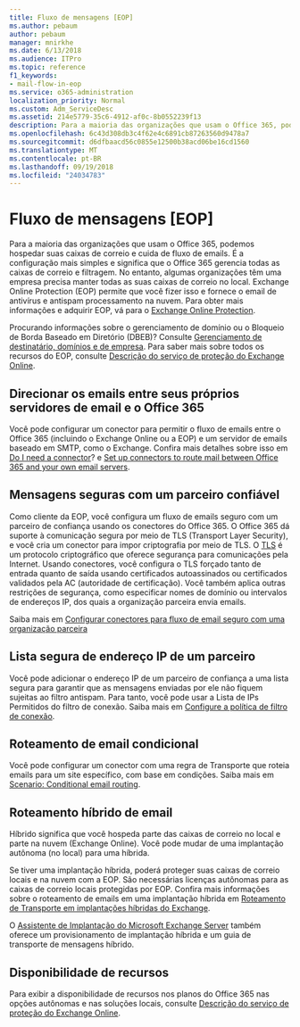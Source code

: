 ```yaml
---
title: Fluxo de mensagens [EOP]
ms.author: pebaum
author: pebaum
manager: mnirkhe
ms.date: 6/13/2018
ms.audience: ITPro
ms.topic: reference
f1_keywords:
- mail-flow-in-eop
ms.service: o365-administration
localization_priority: Normal
ms.custom: Adm_ServiceDesc
ms.assetid: 214e5779-35c6-4912-af0c-8b0552239f13
description: Para a maioria das organizações que usam o Office 365, podemos hospedar suas caixas de correio e cuida de fluxo de emails. É a configuração mais simples e significa que o Office 365 gerencia todas as caixas de correio e filtragem. No entanto, algumas organizações têm uma empresa precisa manter todas as suas caixas de correio no local. Exchange Online Protection (EOP) permite que você fizer isso e fornece o email de antivírus e antispam processamento na nuvem. Para obter mais informações e adquirir EOP, vá para o Exchange Online Protection.
ms.openlocfilehash: 6c43d308db3c4f62e4c6891cb87263560d9478a7
ms.sourcegitcommit: d6dfbaacd56c0855e12500b38acd06be16cd1560
ms.translationtype: MT
ms.contentlocale: pt-BR
ms.lasthandoff: 09/19/2018
ms.locfileid: "24034783"
---
```

# <a name="mail-floweop"></a>Fluxo de mensagens [EOP]

Para a maioria das organizações que usam o Office 365, podemos hospedar suas caixas de correio e cuida de fluxo de emails. É a configuração mais simples e significa que o Office 365 gerencia todas as caixas de correio e filtragem. No entanto, algumas organizações têm uma empresa precisa manter todas as suas caixas de correio no local. Exchange Online Protection (EOP) permite que você fizer isso e fornece o email de antivírus e antispam processamento na nuvem. Para obter mais informações e adquirir EOP, vá para o [Exchange Online Protection](https://products.office.com/en-us/exchange/exchange-email-security-spam-protection).
  
Procurando informações sobre o gerenciamento de domínio ou o Bloqueio de Borda Baseado em Diretório (DBEB)? Consulte [Gerenciamento de destinatário, domínios e de empresa](recipient-domain-and-company-management.md). Para saber mais sobre todos os recursos do EOP, consulte [Descrição do serviço de proteção do Exchange Online](exchange-online-protection-service-description.md).
  
## <a name="routing-email-between-office-365-and-your-own-email-servers"></a>Direcionar os emails entre seus próprios servidores de email e o Office 365
<a name="BKMK_outboundmailrouting"> </a>

Você pode configurar um conector para permitir o fluxo de emails entre o Office 365 (incluindo o Exchange Online ou a EOP) e um servidor de emails baseado em SMTP, como o Exchange. Confira mais detalhes sobre isso em [Do I need a connector](http://technet.microsoft.com/library/16731ae9-c909-49dd-bffc-a46e6151fc29.aspx)? e [Set up connectors to route mail between Office 365 and your own email servers](http://technet.microsoft.com/library/2e93fd60-a5ef-4e64-8e62-2b862b2d1033.aspx).
  
## <a name="secure-messaging-with-a-trusted-partner"></a>Mensagens seguras com um parceiro confiável
<a name="BKMK_securemessagingwithatrustedpartner"> </a>

Como cliente da EOP, você configura um fluxo de emails seguro com um parceiro de confiança usando os conectores do Office 365. O Office 365 dá suporte à comunicação segura por meio de TLS (Transport Layer Security), e você cria um conector para impor criptografia por meio de TLS. O [TLS](https://technet.microsoft.com/en-us/library/mt163898.aspx) é um protocolo criptográfico que oferece segurança para comunicações pela Internet. Usando conectores, você configura o TLS forçado tanto de entrada quanto de saída usando certificados autoassinados ou certificados validados pela AC (autoridade de certificação). Você também aplica outras restrições de segurança, como especificar nomes de domínio ou intervalos de endereços IP, dos quais a organização parceira envia emails. 
  
Saiba mais em [Configurar conectores para fluxo de email seguro com uma organização parceira](https://technet.microsoft.com/en-us/library/dn751021%28v=exchg.150%29.aspx)
  
## <a name="safe-listing-a-partners-ip-address"></a>Lista segura de endereço IP de um parceiro
<a name="BKMK_safelistingapartnersipaddress"> </a>

Você pode adicionar o endereço IP de um parceiro de confiança a uma lista segura para garantir que as mensagens enviadas por ele não fiquem sujeitas ao filtro antispam. Para tanto, você pode usar a Lista de IPs Permitidos do filtro de conexão. Saiba mais em [Configure a política de filtro de conexão](https://go.microsoft.com/fwlink/p/?LinkID=287108).
  
## <a name="conditional-mail-routing"></a>Roteamento de email condicional
<a name="BKMK_conditionalmailrouting"> </a>

Você pode configurar um conector com uma regra de Transporte que roteia emails para um site específico, com base em condições. Saiba mais em [Scenario: Conditional email routing](http://technet.microsoft.com/library/82d105e2-e955-4e03-99c3-3314a5d21a4c.aspx).
  
## <a name="hybrid-mail-routing"></a>Roteamento híbrido de email
<a name="BKMK_hybridmailrouting"> </a>

Híbrido significa que você hospeda parte das caixas de correio no local e parte na nuvem (Exchange Online). Você pode mudar de uma implantação autônoma (no local) para uma híbrida.
  
Se tiver uma implantação híbrida, poderá proteger suas caixas de correio locais e na nuvem com a EOP. São necessárias licenças autônomas para as caixas de correio locais protegidas por EOP. Confira mais informações sobre o roteamento de emails em uma implantação híbrida em [Roteamento de Transporte em implantações híbridas do Exchange](https://go.microsoft.com/fwlink/p/?LinkId=271757).
  
O [Assistente de Implantação do Microsoft Exchange Server](https://go.microsoft.com/fwlink/p/?LinkId=287036) também oferece um provisionamento de implantação híbrida e um guia de transporte de mensagens híbrido. 
  
## <a name="feature-availability"></a>Disponibilidade de recursos
<a name="BKMK_hybridmailrouting"> </a>

Para exibir a disponibilidade de recursos nos planos do Office 365 nas opções autônomas e nas soluções locais, consulte [Descrição do serviço de proteção do Exchange Online](exchange-online-protection-service-description.md).
  

